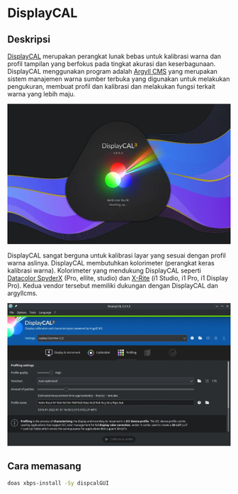 # DisplayCAL

## Deskripsi

[DisplayCAL](https://displaycal.net/) merupakan perangkat lunak bebas untuk kalibrasi warna dan profil tampilan yang berfokus pada tingkat akurasi dan keserbagunaan. DisplayCAL menggunakan program adalah [Argyll CMS](http://www.argyllcms.com/) yang merupakan sistem manajemen warna sumber terbuka yang digunakan untuk melakukan pengukuran, membuat profil dan kalibrasi dan melakukan fungsi terkait warna yang lebih maju.

![DisplayCAL LangitKetujuh OS](../../media/image/displaycal-langitketujuh-id-1.webp)

DisplayCAL sangat berguna untuk kalibrasi layar yang sesuai dengan profil warna aslinya. DisplayCAL membutuhkan kolorimeter (perangkat keras kalibrasi warna). Kolorimeter yang mendukung DisplayCAL seperti [Datacolor SpyderX](https://spyderx.datacolor.com/) (Pro, ellite, studio) dan [X-Rite](https://www.xrite.com/) (i1 Studio, i1 Pro, i1 Display Pro). Kedua vendor tersebut memiliki dukungan dengan DisplayCAL dan argyllcms.

![DisplayCAL LangitKetujuh OS](../../media/image/displaycal-langitketujuh-id-2.webp)

## Cara memasang

```sh
doas xbps-install -Sy dispcalGUI
```
